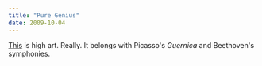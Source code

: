 ```yaml
---
title: "Pure Genius"
date: 2009-10-04
---
```

<a href="http://simonwillison.net/2009/Oct/4/trickortreat/">This</a> is high art.  Really. It belongs with Picasso's <em>Guernica</em> and Beethoven's symphonies.
